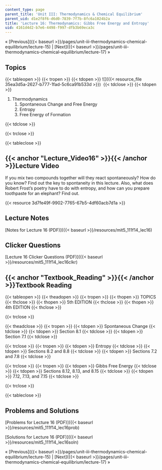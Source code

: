 ```yaml
---
content_type: page
parent_title: 'Unit III: Thermodynamics & Chemical Equilibrium'
parent_uid: d1e2f8f6-d6d0-7839-7f7b-8fc6a1024b2a
title: 'Lecture 16: Thermodynamics: Gibbs Free Energy and Entropy'
uid: 4161d4d2-b7e6-4498-f997-dfb3b69eca3c
---
```


« [Previous]({{< baseurl >}}/pages/unit-iii-thermodynamics-chemical-equilibrium/lecture-15) | [Next]({{< baseurl >}}/pages/unit-iii-thermodynamics-chemical-equilibrium/lecture-17) »

Topics
------

{{< tableopen >}}
{{< tropen >}}
{{< tdopen >}}
![]({{< resource_file 35ea3d5a-2627-b777-1fad-5c6ca91b533d >}}) 
{{< tdclose >}}
{{< tdopen >}}


1.  Thermodynamics
    1.  Spontaneous Change and Free Energy
    2.  Entropy
    3.  Free Energy of Formation


{{< tdclose >}}

{{< trclose >}}

{{< tableclose >}}

{{< anchor "Lecture_Video16" >}}{{< /anchor >}}Lecture Video
------------------------------------------------------------

If you mix two compounds together will they react spontaneously? How do you know? Find out the key to spontaneity in this lecture. Also, what does Robert Frost’s poetry have to do with entropy, and how can you prepare toothpaste for an elephant? Find out.

{{< resource 3d7fe49f-9902-7765-67b5-4df60acb7d1a >}}

Lecture Notes
-------------

[Notes for Lecture 16 (PDF)]({{< baseurl >}}/resources/mit5_111f14_lec16)

Clicker Questions
-----------------

[Lecture 16 Clicker Questions (PDF)]({{< baseurl >}}/resources/mit5_111f14_lec16clkr)

{{< anchor "Textbook_Reading" >}}{{< /anchor >}}Textbook Reading
----------------------------------------------------------------

{{< tableopen >}}
{{< theadopen >}}
{{< tropen >}}
{{< thopen >}}
TOPICS
{{< thclose >}}
{{< thopen >}}
5th EDITION
{{< thclose >}}
{{< thopen >}}
4th EDITION
{{< thclose >}}

{{< trclose >}}

{{< theadclose >}}
{{< tropen >}}
{{< tdopen >}}
Spontaneous Change
{{< tdclose >}}
{{< tdopen >}}
Section 8.1
{{< tdclose >}}
{{< tdopen >}}
Section 7.1
{{< tdclose >}}

{{< trclose >}}
{{< tropen >}}
{{< tdopen >}}
Entropy
{{< tdclose >}}
{{< tdopen >}}
Sections 8.2 and 8.8
{{< tdclose >}}
{{< tdopen >}}
Sections 7.2 and 7.8
{{< tdclose >}}

{{< trclose >}}
{{< tropen >}}
{{< tdopen >}}
Gibbs Free Energy
{{< tdclose >}}
{{< tdopen >}}
Sections 8.12, 8.13, and 8.15
{{< tdclose >}}
{{< tdopen >}}
7.12, 7.13, and 7.15
{{< tdclose >}}

{{< trclose >}}

{{< tableclose >}}

Problems and Solutions
----------------------

[Problems for Lecture 16 (PDF)]({{< baseurl >}}/resources/mit5_111f14_lec16prob)

[Solutions for Lecture 16 (PDF)]({{< baseurl >}}/resources/mit5_111f14_lec16soln)

« [Previous]({{< baseurl >}}/pages/unit-iii-thermodynamics-chemical-equilibrium/lecture-15) | [Next]({{< baseurl >}}/pages/unit-iii-thermodynamics-chemical-equilibrium/lecture-17) »